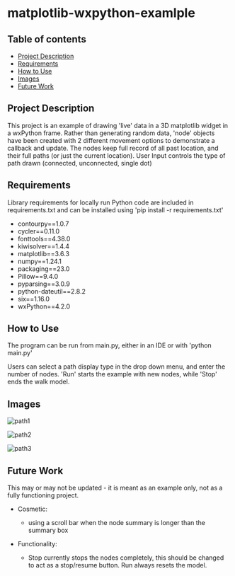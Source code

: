 # matplotlib-wxpython-examlple
## Table of contents
* [Project Description](#Project-Description)
* [Requirements](#Requirements)
* [How to Use](#How-to-Use)
* [Images](#Images)
* [Future Work](#Future-Work)


## Project Description
This project is an example of drawing 'live' data in a 3D matplotlib widget in a wxPython frame. Rather than generating random data,
'node' objects have been created with 2 different movement options to demonstrate a callback and update. The nodes keep full record of all past location, and their full paths (or just the current location). User Input controls the type of path drawn (connected, unconnected, single dot)


## Requirements
Library requirements for locally run Python code are included in requirements.txt and can be 
installed using 'pip install -r requirements.txt'

* contourpy==1.0.7
* cycler==0.11.0
* fonttools==4.38.0
* kiwisolver==1.4.4
* matplotlib==3.6.3
* numpy==1.24.1
* packaging==23.0
* Pillow==9.4.0
* pyparsing==3.0.9
* python-dateutil==2.8.2
* six==1.16.0
* wxPython==4.2.0

## How to Use

The program can be run from main.py, either in an IDE or with 'python main.py'

Users can select a path display type in the drop down menu, and enter the number of nodes. 
'Run' starts the example with new nodes, while 'Stop' ends the walk model. 


## Images


![path1](https://github.com/LC-Linkous/NLP_Information-Extraction/blob/master/screenshots/text-sample/name-sample.PNG?raw=true)


![path2](https://github.com/LC-Linkous/NLP_Information-Extraction/blob/master/screenshots/text-sample/name-sample.PNG?raw=true)


![path3](https://github.com/LC-Linkous/NLP_Information-Extraction/blob/master/screenshots/text-sample/name-sample.PNG?raw=true)


## Future Work 
This may or may not be updated - it is meant as an example only, not as a fully functioning project. 

* Cosmetic:
    * using a scroll bar when the node summary is longer than the summary box

* Functionality:
    * Stop currently stops the nodes completely, this should be changed to act as a stop/resume button. Run always resets the model.



